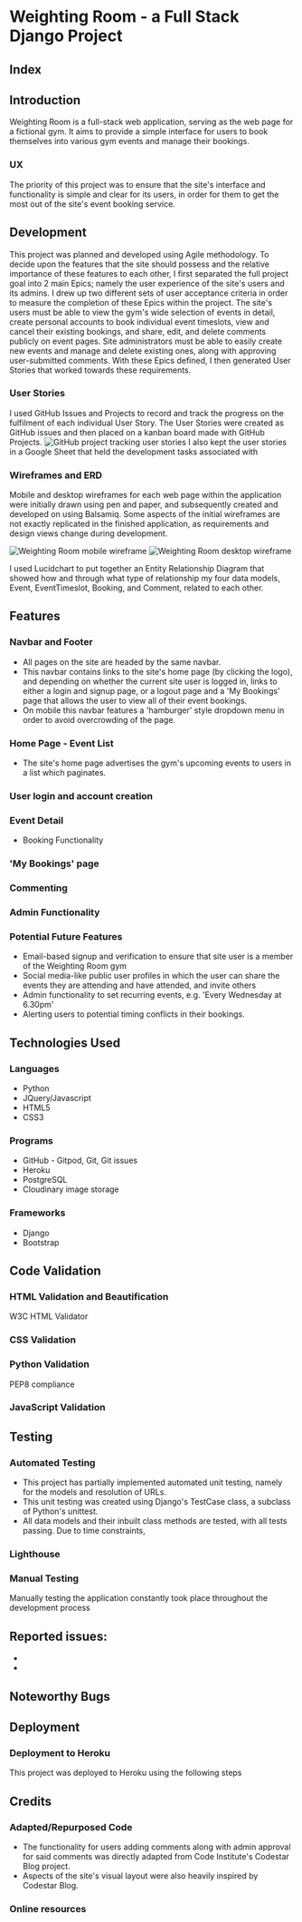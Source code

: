 # Weighting Room -  a Full Stack Django Project

## Index

## Introduction

Weighting Room is a full-stack web application, serving as the web page for a fictional gym. It aims to provide a simple interface for users to book themselves into various gym events and manage their bookings.

### UX

The priority of this project was to ensure that the site's interface and functionality is simple and clear for its users, in order for them to get the most out of the site's event booking service. 

## Development 

This project was planned and developed using Agile methodology. 
To decide upon the features that the site should possess and the relative importance of these features to each other, I first separated the full project goal into 2 main Epics; namely the user experience of the site's users and its admins. I drew up two different sets of user acceptance criteria in order to measure the completion of these Epics within the project. The site's users must be able to view the gym's wide selection of events in detail, create personal accounts to book individual event timeslots, view and cancel their existing bookings, and share, edit, and delete comments publicly on event pages. Site administrators must be able to easily create new events and manage and delete existing ones, along with approving user-submitted comments.
With these Epics defined, I then generated User Stories that worked towards these requirements.

### User Stories

I used GitHub Issues and Projects to record and track the progress on the fulfilment of each individual User Story. The User Stories were created as GitHub issues and then placed on a kanban board made with GitHub Projects. 
![GitHub project tracking user stories](https://i.imgur.com/mzsdoTV.png)
I also kept the user stories in a Google Sheet that held the development tasks associated with
 

### Wireframes and ERD

Mobile and desktop wireframes for each web page within the application were initially drawn using pen and paper, and subsequently created and developed on using Balsamiq. Some aspects of the initial wireframes are not exactly replicated in the finished application, as requirements and design views change during development.

![Weighting Room mobile wireframe](https://i.imgur.com/6o3f3XX.png)
![Weighting Room desktop wireframe](https://i.imgur.com/7xxEFwS.png)

I used Lucidchart to put together an Entity Relationship Diagram that showed how and through what type of relationship my four data models, Event, EventTimeslot, Booking, and Comment, related to each other.



## Features

### Navbar and Footer

- All pages on the site are headed by the same navbar.
- This navbar contains links to the site's home page (by clicking the logo), and depending on whether the current site user is logged in, links to either a login and signup page, or a logout page and a 'My Bookings' page that allows the user to view all of their event bookings.
- On mobile this navbar features a 'hamburger' style dropdown menu in order to avoid overcrowding of the page.

### Home Page - Event List

- The site's home page advertises the gym's upcoming events to users in a list which paginates. 

### User login and account creation

### Event Detail

- Booking Functionality

### 'My Bookings' page

### Commenting


### Admin Functionality

### Potential Future Features

- Email-based signup and verification to ensure that site user is a member of the Weighting Room gym
- Social media-like public user profiles in which the user can share the events they are attending and have attended, and invite others
- Admin functionality to set recurring events, e.g. 'Every Wednesday at 6.30pm'
- Alerting users to potential timing conflicts in their bookings.

## Technologies Used 

### Languages

- Python
- JQuery/Javascript
- HTML5
- CSS3

### Programs 

- GitHub - Gitpod, Git, Git issues
- Heroku
- PostgreSQL
- Cloudinary image storage


### Frameworks

- Django
- Bootstrap

## Code Validation

### HTML Validation and Beautification
W3C HTML Validator


### CSS Validation

### Python Validation
PEP8 compliance

### JavaScript Validation

## Testing

### Automated Testing

- This project has partially implemented automated unit testing, namely for the models and resolution of URLs.
- This unit testing was created using Django's TestCase class, a subclass of Python's unittest.
- All data models and their inbuilt class methods are tested, with all tests passing.
 Due to time constraints, 

### Lighthouse

### Manual Testing 

Manually testing the application constantly took place throughout the development process

Reported issues:
 -
 -
 -

## Noteworthy Bugs

## Deployment

### Deployment to Heroku

This project was deployed to Heroku using the following steps

## Credits

### Adapted/Repurposed Code

- The functionality for users adding comments along with admin approval for said comments was directly adapted from Code Institute's Codestar Blog project.
- Aspects of the site's visual layout were also heavily inspired by Codestar Blog.


### Online resources

